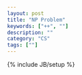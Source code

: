 ```yaml
---
layout: post
title: "NP Problem"
keywords: ["++", ""]
description: ""
category: "CS"
tags: [""]
---
```

{% include JB/setup %}
